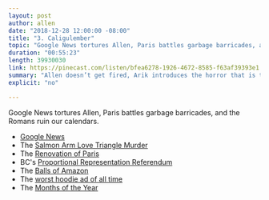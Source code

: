 ```yaml
---
layout: post
author: allen
date: "2018-12-28 12:00:00 -08:00"
title: "3. Caligulember"
topic: "Google News tortures Allen, Paris battles garbage barricades, and the Romans ruin our calendars."
duration: "00:55:23"
length: 39930030
link: https://pinecast.com/listen/bfea6278-1926-4672-8585-f63af39393e1.mp3
summary: "Allen doesn’t get fired, Arik introduces the horror that is the Alfa Romeo logo, and we learn the facts about garburators."
explicit: "no"

---
```

 
Google News tortures Allen, Paris battles garbage barricades, and the Romans ruin our calendars.

- [Google News](https://news.google.com/)
- The [Salmon Arm Love Triangle Murder](https://vancouversun.com/news/local-news/salmon-arm-love-triangle-he-almost-got-away-with-murder)
- The [Renovation of Paris](https://en.wikipedia.org/wiki/Haussmann%27s_renovation_of_Paris)
- BC's [Proportional Representation Referendum](https://en.wikipedia.org/wiki/2018_British_Columbia_electoral_reform_referendum)
- The [Balls of Amazon](https://inhabitat.com/amazons-biosphere-domes-are-slowly-taking-shape-in-seattle/)
- The [worst hoodie ad of all time](https://imgur.com/a/Q4U3L0x)
- The [Months of the Year](http://historyofenglishpodcast.com/2018/10/16/episode-117-whats-in-a-name/)